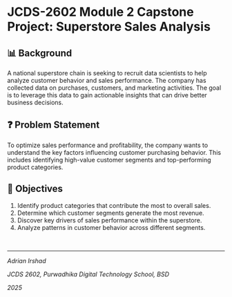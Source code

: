 # JCDS-2602 Module 2 Capstone Project: Superstore Sales Analysis

## 📊 Background

A national superstore chain is seeking to recruit data scientists to help analyze customer behavior and sales performance. The company has collected data on purchases, customers, and marketing activities. The goal is to leverage this data to gain actionable insights that can drive better business decisions.

## ❓ Problem Statement

To optimize sales performance and profitability, the company wants to understand the key factors influencing customer purchasing behavior. This includes identifying high-value customer segments and top-performing product categories.

## 🎯 Objectives

1. Identify product categories that contribute the most to overall sales.
2. Determine which customer segments generate the most revenue.
3. Discover key drivers of sales performance within the superstore.
4. Analyze patterns in customer behavior across different segments.

<br>
<hr>

*Adrian Irshad*

*JCDS 2602, Purwadhika Digital Technology School, BSD*

*2025*
